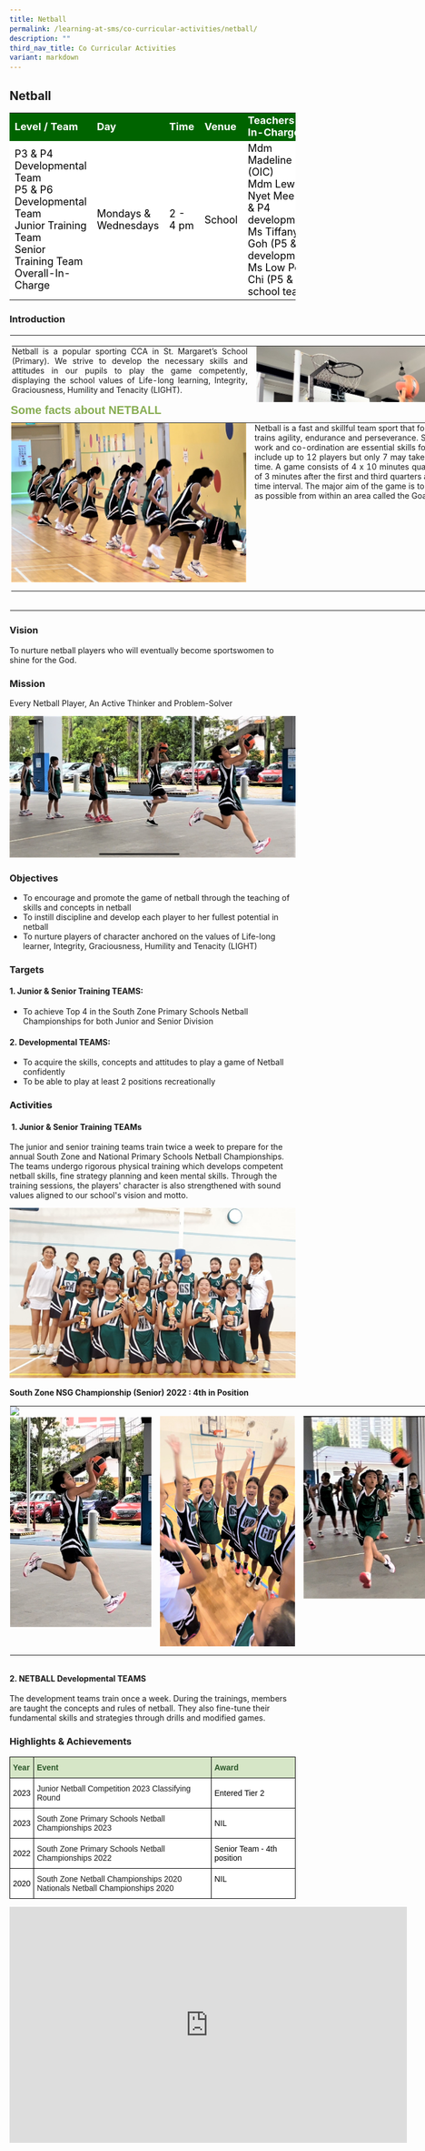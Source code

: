 ```yaml
---
title: Netball
permalink: /learning-at-sms/co-curricular-activities/netball/
description: ""
third_nav_title: Co Curricular Activities
variant: markdown
---
```

## Netball

<table>
<tbody>
	<tr style="background-color:darkgreen;color:white;font-size:18px"><td><b>Level / Team</b></td>
<td><b>Day</b></td>
	<td><b>Time</b></td>
	<td><b>Venue</b></td>
	<td><b>Teachers-In-Charge</b></td>
</tr>
	<tr style="background-color:white;color:black;font-size:18px">
<td>P3 &amp; P4 Developmental Team<br>P5 &amp; P6 Developmental Team<br>Junior Training Team<br>Senior Training Team<br>Overall-In-Charge</td>
		<td>Mondays &amp; Wednesdays</td>
		<td>2 - 4 pm</td>
	<td>School</td>
	<td>Mdm Madeline Koo (OIC)<br>Mdm Lew Nyet Mee (P3 &amp; P4 development)<br>Ms Tiffany Goh (P5 &amp; P6 development)<br>Ms Low Pei Chi (P5 &amp; P6 school team)</td>
</tr>
</tbody></table>

### Introduction


<table border="1" class="ives_tab_kosong" style="margin: 0px; outline: 0px; padding: 0px; border-collapse: collapse; border: 1px solid transparent; table-layout: fixed; text-align: justify; width: 907.218px;"><tbody style="margin: 0px; outline: 0px; padding: 0px;"><tr style="margin: 0px; outline: 0px; padding: 0px;"><td style="margin: 0px; outline: 0px; padding: 0px 15px 15px 0px; vertical-align: top; width: 907px;"><br style="margin: 0px; outline: 0px; padding: 0px;"><table class="ive_eobj_center ives_tab_kosong" style="margin: auto; outline: 0px; padding: 0px; border-collapse: collapse; clear: both; border: 1px solid transparent; table-layout: fixed; width: 883.222px; height: 101px;"><tbody style="margin: 0px; outline: 0px; padding: 0px;"><tr style="margin: 0px; outline: 0px; padding: 0px;"><td style="margin: 0px; outline: 0px; padding: 0px 15px 15px 0px; vertical-align: top; width: 429px;">Netball is a popular sporting CCA in St. Margaret’s School (Primary). We strive to develop the necessary skills and attitudes in our pupils to play the game competently, displaying the school values of Life-long learning, Integrity, Graciousness, Humility and Tenacity (LIGHT).</td><td style="margin: 0px; outline: 0px; padding: 0px 15px 15px 0px; vertical-align: top; width: 454px;"><img src="/images/IMG6506.jpg" alt="IMG_6506 JPEG.jpg" class="ive_eobj_center" style="margin: auto; outline: 0px; padding: 0px; border: none; max-width: 100%; clear: both; display: block;"></td></tr></tbody></table><h3 style="margin: 0px 0px 8px; outline: 0px; padding: 0px; min-height: 1em; color: rgb(134, 172, 81); font-size: 20px; font-family: Oswald, sans-serif; font-weight: 700; line-height: 26px; text-align: left;">Some facts about NETBALL</h3><table class="ive_eobj_center ives_tab_kosong" style="margin: auto; outline: 0px; padding: 0px; border-collapse: collapse; clear: both; border: 1px solid transparent; table-layout: fixed; width: 885.222px;"><tbody style="margin: 0px; outline: 0px; padding: 0px;"><tr style="margin: 0px; outline: 0px; padding: 0px;"><td style="margin: 0px; outline: 0px; padding: 0px 15px 15px 0px; vertical-align: top; width: 431px;"><img src="/images/IMG6484.jpg" alt="IMG_6484 JPEG.jpg" class="ive_eobj_center" style="margin: auto; outline: 0px; padding: 0px; border: none; max-width: 100%; clear: both; display: block;"></td><td style="margin: 0px; outline: 0px; padding: 0px 15px 15px 0px; vertical-align: top; width: 454px;">Netball is a fast and skillful team sport that fosters team-spirit and trains agility, endurance and perseverance. Speed, strategy, team work and co-ordination are essential skills for netball. Teams may include up to 12 players but only 7 may take the court at any one time. A game consists of 4 x 10 minutes quarters with an interval of 3 minutes after the first and third quarters and a 5-minute half-time interval. The major aim of the game is to score as many goals as possible from within an area called the Goal Circle.</td></tr></tbody></table><br style="margin: 0px; outline: 0px; padding: 0px;"></td><td style="margin: 0px; outline: 0px; padding: 0px 15px 15px 0px; vertical-align: top; width: 0px;"><br style="margin: 0px; outline: 0px; padding: 0px;"><br style="margin: 0px; outline: 0px; padding: 0px;"><br style="margin: 0px; outline: 0px; padding: 0px;"><br style="margin: 0px; outline: 0px; padding: 0px;"><br style="margin: 0px; outline: 0px; padding: 0px;"></td></tr></tbody></table>

### Vision


To nurture netball players who will eventually become sportswomen to shine for the God.  

  

### Mission


Every Netball Player, An Active Thinker and Problem-Solver

![IMG_6492 JPEG.jpg](/images/IMG6492.jpg)

### Objectives


*   To encourage and promote the game of netball through the teaching of skills and concepts in netball
*   To instill discipline and develop each player to her fullest potential in netball
*   To nurture players of character anchored on the values of Life-long learner, Integrity, Graciousness, Humility and Tenacity (LIGHT)

  

### Targets


#### 1. Junior &amp; Senior Training TEAMS:

*   To achieve Top 4 in the South Zone Primary Schools Netball Championships for both Junior and Senior Division

  

#### 2. Developmental TEAMS:

*   To acquire the skills, concepts and attitudes to play a game of Netball confidently
*   To be able to play at least 2 positions recreationally

  

### Activities&nbsp;


#### &nbsp;1. Junior &amp; Senior Training TEAMs

The junior and senior training teams train twice a week to prepare for the annual South Zone and National Primary Schools Netball Championships. The teams undergo rigorous physical training which develops competent netball skills, fine strategy planning and keen mental skills. Through the training sessions, the players' character is also strengthened with sound values aligned to our school's vision and motto.

  

![South Zone NSG Championship Senior 2022 4th in Position.JPG](/images/South%20Zone%20NSG%20Championship%20Senior%202022%204th%20in%20Position.jpg)

**South Zone NSG Championship (Senior) 2022 : 4th in Position**

  

<table class="ive_eobj_center ives_tab_kosong" style="margin: auto; outline: 0px; padding: 0px; border-collapse: collapse; clear: both; border: 1px solid transparent; table-layout: fixed; width: 768.53px; height: 452px;"><tbody style="margin: 0px; outline: 0px; padding: 0px;"><tr style="margin: 0px; outline: 0px; padding: 0px;"><td style="margin: 0px; outline: 0px; padding: 0px 15px 15px 0px; vertical-align: top; width: 264px;"><img id="ive_eobj_carrier" src="https://stmargaretspri-moe-edu-sg-admin.cwp.sg/pix/spacer.gif" width="16" style="margin: 0px; outline: 0px; padding: 0px; border: none; max-width: 100%;"><img src="/images/IMG6494.jpg" alt="IMG_6494 JPEG.jpg" class="ive_eobj_center" style="margin: auto; outline: 0px; padding: 0px; border: none; max-width: 100%; clear: both; display: block; width: 258px; height: 369px;"><br style="margin: 0px; outline: 0px; padding: 0px;"></td><td style="margin: 0px; outline: 0px; padding: 0px 15px 15px 0px; vertical-align: top; width: 254px;"><br style="margin: 0px; outline: 0px; padding: 0px;"><img src="/images/IMG6478.jpg" alt="IMG_6478 JPEG.jpg" class="ive_eobj_center" style="margin: auto; outline: 0px; padding: 0px; border: none; max-width: 100%; clear: both; display: block; width: 258px; height: 405px;"></td><td style="margin: 0px; outline: 0px; padding: 0px 15px 15px 0px; vertical-align: top; width: 250px;"><br style="margin: 0px; outline: 0px; padding: 0px;"><img src="/images/IMG6514.jpg" alt="IMG_6514 JPEG.jpg" class="ive_eobj_center" style="margin: auto; outline: 0px; padding: 0px; border: none; max-width: 100%; clear: both; display: block; width: 245px; height: 321px;"></td></tr></tbody></table>

  


#### 2\. NETBALL Developmental TEAMS

The development teams train once a week. During the trainings, members are taught the concepts and rules of netball. They also fine-tune their fundamental skills and strategies through drills and modified games.

  

### Highlights &amp; Achievements
<style type="text/css">
.tg  {border-collapse:collapse;border-spacing:0;}
.tg td{border-color:black;border-style:solid;border-width:1px;font-family:Arial, sans-serif;font-size:14px;
  overflow:hidden;padding:10px 5px;word-break:normal;}
.tg th{border-color:black;border-style:solid;border-width:1px;font-family:Arial, sans-serif;font-size:14px;
  font-weight:normal;overflow:hidden;padding:10px 5px;word-break:normal;}
.tg .tg-bzhr{background-color:#D6E6C7;color:#2A5629;font-weight:bold;text-align:left;vertical-align:middle}
.tg .tg-zr06{background-color:#FFF;text-align:left;vertical-align:middle}
.tg .tg-ktyi{background-color:#FFF;text-align:left;vertical-align:top}
</style>
<table class="tg">
<thead>
  <tr>
    <th class="tg-bzhr"><span style="font-weight:bold;color:#2A5629;background-color:#D6E6C7">Year</span></th>
    <th class="tg-bzhr"><span style="font-weight:bold;color:#2A5629;background-color:#D6E6C7">Event</span></th>
    <th class="tg-bzhr"><span style="font-weight:bold;color:#2A5629;background-color:#D6E6C7">Award</span></th>
  </tr>
</thead>
<tbody>
	 <tr>
    <td class="tg-zr06"><span style="color:#000;background-color:#FFF"> 2023</span></td>
    <td class="tg-ktyi">Junior Netball Competition 2023 Classifying Round</td>
    <td class="tg-zr06"><span style="color:#000;background-color:#FFF">Entered Tier 2</span></td>
  </tr>
  <tr>
    <td class="tg-zr06"><span style="color:#000;background-color:#FFF"> 2023</span></td>
    <td class="tg-ktyi">South Zone Primary Schools Netball Championships 2023</td>
    <td class="tg-zr06"><span style="color:#000;background-color:#FFF">NIL</span></td>
  </tr>
	<tr>
    <td class="tg-zr06"><span style="color:#000;background-color:#FFF"> 2022</span></td>
    <td class="tg-ktyi">South Zone Primary Schools Netball Championships 2022</td>
    <td class="tg-zr06"><span style="color:#000;background-color:#FFF"> Senior Team - 4th position</span></td>
  </tr>
  <tr>
    <td class="tg-zr06"><span style="color:#000;background-color:#FFF">2020</span></td>
    <td class="tg-ktyi">South Zone Netball Championships 2020<br>Nationals Netball Championships 2020</td>
    <td class="tg-ktyi"><span style="font-weight:400;color:#000">NIL</span><br></td>
	</tr>
</tbody>
</table>

<center>
<iframe width="700" height="415" src="https://www.youtube.com/embed/wqqZFSwGBB8" title="YouTube video player" frameborder="0" allow="accelerometer; autoplay; clipboard-write; encrypted-media; gyroscope; picture-in-picture; web-share" allowfullscreen=""></iframe></center>